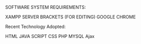 SOFTWARE SYSTEM REQUIREMENTS:

  XAMPP SERVER
  BRACKETS (FOR EDITING)
  GOOGLE CHROME

Recent Technology Adopted:

  HTML
  JAVA SCRIPT
  CSS
  PHP
  MYSQL
  Ajax
